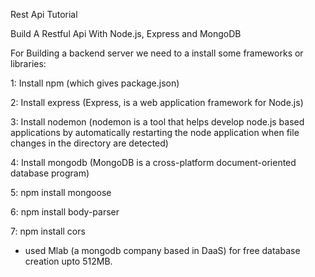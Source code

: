 Rest Api Tutorial

Build A Restful Api With Node.js, Express and MongoDB 

For Building a backend server we need to a install some frameworks or libraries:

1: Install npm (which gives package.json)

2: Install express (Express, is a web application framework for Node.js)

3: Install nodemon (nodemon is a tool that helps develop node.js 
based applications by automatically restarting the node application when file changes in the directory are detected)

4: Install mongodb (MongoDB is a cross-platform document-oriented database program)

5:  npm install mongoose

6: npm install body-parser

7: npm install cors

* used Mlab (a mongodb company based in DaaS) for free database creation upto 512MB.
